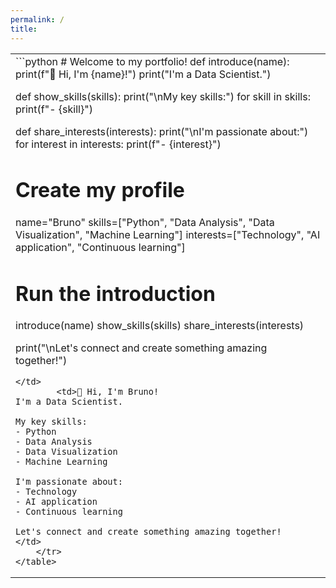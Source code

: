 ```yaml
---
permalink: /
title: 
---
```

<table>
    <tr>
        <td>```python
# Welcome to my portfolio!   
def introduce(name):
    print(f"👋 Hi, I'm {name}!")
    print("I'm a Data Scientist.")

def show_skills(skills):
    print("\nMy key skills:")
    for skill in skills:
        print(f"- {skill}")

def share_interests(interests):
    print("\nI'm passionate about:")
    for interest in interests:
        print(f"- {interest}")

# Create my profile
name="Bruno"
skills=["Python", "Data Analysis", "Data Visualization", "Machine Learning"]
interests=["Technology", "AI application", "Continuous learning"]

# Run the introduction
introduce(name)
show_skills(skills)
share_interests(interests)

print("\nLet's connect and create something amazing together!")
```
</td>
        <td>👋 Hi, I'm Bruno!
I'm a Data Scientist.

My key skills:
- Python
- Data Analysis
- Data Visualization
- Machine Learning

I'm passionate about:
- Technology
- AI application
- Continuous learning

Let's connect and create something amazing together!
</td>
    </tr>
</table>
